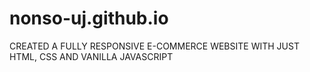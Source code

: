 # nonso-uj.github.io

CREATED A FULLY RESPONSIVE E-COMMERCE WEBSITE WITH JUST HTML, CSS AND VANILLA JAVASCRIPT
